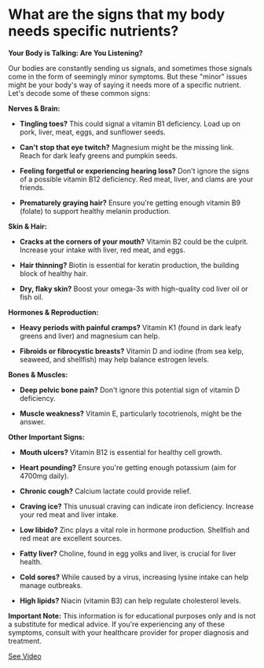 # What are the signs that my body needs specific nutrients?

**Your Body is Talking: Are You Listening?**

Our bodies are constantly sending us signals, and sometimes those signals come in the form of seemingly minor symptoms. But these "minor" issues might be your body's way of saying it needs more of a specific nutrient. Let's decode some of these common signs:

**Nerves & Brain:**

- **Tingling toes?** This could signal a vitamin B1 deficiency. Load up on pork, liver, meat, eggs, and sunflower seeds.

- **Can't stop that eye twitch?** Magnesium might be the missing link. Reach for dark leafy greens and pumpkin seeds.

- **Feeling forgetful or experiencing hearing loss?** Don't ignore the signs of a possible vitamin B12 deficiency. Red meat, liver, and clams are your friends.

- **Prematurely graying hair?** Ensure you're getting enough vitamin B9 (folate) to support healthy melanin production.

**Skin & Hair:**

- **Cracks at the corners of your mouth?** Vitamin B2 could be the culprit. Increase your intake with liver, red meat, and eggs.

- **Hair thinning?** Biotin is essential for keratin production, the building block of healthy hair.

- **Dry, flaky skin?** Boost your omega-3s with high-quality cod liver oil or fish oil.

**Hormones & Reproduction:**

- **Heavy periods with painful cramps?** Vitamin K1 (found in dark leafy greens and liver) and magnesium can help.

- **Fibroids or fibrocystic breasts?** Vitamin D and iodine (from sea kelp, seaweed, and shellfish) may help balance estrogen levels.

**Bones & Muscles:**

- **Deep pelvic bone pain?** Don't ignore this potential sign of vitamin D deficiency.

- **Muscle weakness?** Vitamin E, particularly tocotrienols, might be the answer.

**Other Important Signs:**

- **Mouth ulcers?** Vitamin B12 is essential for healthy cell growth.

- **Heart pounding?** Ensure you're getting enough potassium (aim for 4700mg daily).

- **Chronic cough?** Calcium lactate could provide relief.

- **Craving ice?** This unusual craving can indicate iron deficiency. Increase your red meat and liver intake.

- **Low libido?** Zinc plays a vital role in hormone production. Shellfish and red meat are excellent sources.

- **Fatty liver?** Choline, found in egg yolks and liver, is crucial for liver health.

- **Cold sores?** While caused by a virus, increasing lysine intake can help manage outbreaks.

- **High lipids?** Niacin (vitamin B3) can help regulate cholesterol levels.

**Important Note:** This information is for educational purposes only and is not a substitute for medical advice. If you're experiencing any of these symptoms, consult with your healthcare provider for proper diagnosis and treatment.

 [See Video](https://www.youtube.com/embed/8KgNWFyd01g)